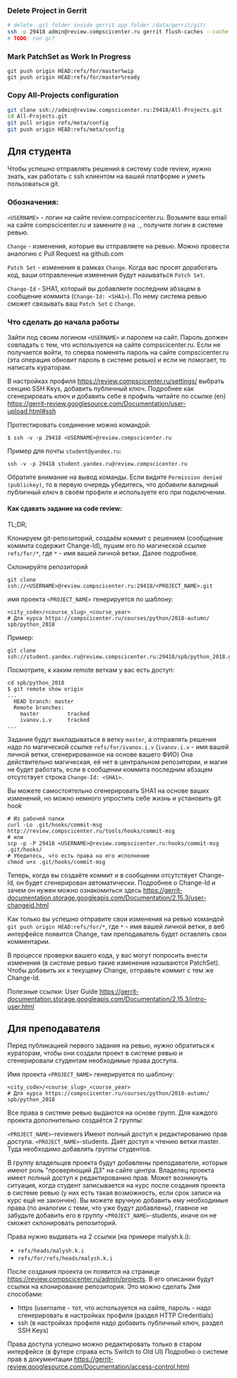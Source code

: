 ### Delete Project in Gerrit

```bash
# delete .git folder inside gerrit app folder /data/gerrit/git/
ssh -p 29418 admin@review.compscicenter.ru gerrit flush-caches --cache projects
# TODO: run gc?

```




### Mark PatchSet as Work In Progress

```
git push origin HEAD:refs/for/master%wip
git push origin HEAD:refs/for/master%ready
```


### Copy All-Projects configuration

```bash
git clone ssh://admin@review.compscicenter.ru:29418/All-Projects.git
cd All-Projects.git
git pull origin refs/meta/config
git push origin HEAD:refs/meta/config
```


## Для студента

Чтобы успешно отправлять решения в систему code review, нужно знать, как работать с ssh клиентом на вашей платформе и уметь пользоваться git.

### Обозначения:

`<USERNAME>` - логин на сайте review.compscicenter.ru. Возьмите ваш email на сайте compscicenter.ru и замените `@` на `.`, получите логин в системе ревью.

`Change` - изменения, которые вы отправляете на ревью. Можно провести аналогию с Pull Request на github.com

`Patch Set` - изменения в рамках `Change`. Когда вас просят доработать код, ваши отправленные изменения будут называться `Patch Set`.

`Change-Id` - SHA1, который вы добавляете последним абзацем в сообщение коммита (`Change-Id: <SHA1>`). По нему система ревью сможет связывать ваш `Patch Set` с `Change`.


### Что сделать до начала работы

Зайти под своим логином `<USERNAME>` и паролем на сайт. Пароль должен совпадать с тем, что используется на сайте compscicenter.ru. 
Если не получается войти, то сперва поменять пароль на сайте compscicenter.ru (эта операция обновит пароль в системе ревью)
и если не помогает, то написать кураторам.

В настройках профиля https://review.compscicenter.ru/settings/ выбрать секцию SSH Keys, добавить публичный ключ.
Подробнее как сгенерировать ключ и добавить себе в профиль читайте по ссылке (en) https://gerrit-review.googlesource.com/Documentation/user-upload.html#ssh


Протестировать соединение можно командой:

```
$ ssh -v -p 29418 <USERNAME>@review.compscicenter.ru
```

Пример для почты `student@yandex.ru`:

```
ssh -v -p 29418 student.yandex.ru@review.compscicenter.ru
```

Обратите внимание на вывод команды. Если видите `Permission denied (publickey)`, то в первую очередь убедитесь, что добавили валидный публичный ключ в своём профиле и используете его при подключении.


#### Как сдавать задание на code review:

TL;DR;

Клонируем git-репозиторий, создаём коммит с решением (сообщение коммита содержит Change-Id), пушим его по магической ссылке `refs/for/*`, где `*` - имя вашей личной ветки. 
Далее подробнее.


Склонируйте репозиторий

```
git clone ssh://<USERNAME>@review.compscicenter.ru:29418/<PROJECT_NAME>.git
```

имя проекта `<PROJECT_NAME>` генерируется по шаблону: 

```
<city_code>/<course_slug>_<course_year>
# Для курса https://compscicenter.ru/courses/python/2018-autumn/
spb/python_2018
```

Пример:

```
git clone ssh://student.yandex.ru@review.compscicenter.ru:29418/spb/python_2018.git
```


Посмотрите, к каким remote веткам у вас есть доступ:

```
cd spb/python_2018
$ git remote show origin
...
  HEAD branch: master
  Remote branches:
    master         tracked
    ivanov.i.v     tracked
...
```

Задания будут выкладываться в ветку `master`, а отправлять решения надо по магической ссылке `refs/for/ivanov.i.v` (`ivanov.i.v` - имя вашей личной ветки, сгенерированное на основе вашего ФИО)
Она действительно магическая, её нет в центральном репозитории, и магия не будет работать, если в сообщении коммита последним абзацем отсутствует строка `Change-Id: <SHA1>`.

Вы можете самостоятельно сгенерировать SHA1 на основе ваших изменений, но можно немного упростить себе жизнь и установить git hook

```
# Из рабочей папки
curl -Lo .git/hooks/commit-msg http://review.compscicenter.ru/tools/hooks/commit-msg
# или
scp -p -P 29418 <USERNAME>@review.compscicenter.ru:hooks/commit-msg .git/hooks/
# Убедитесь, что есть права на его исполнение
chmod u+x .git/hooks/commit-msg
```

Теперь, когда вы создаёте коммит и в сообщении отсутствует Change-Id, он будет сгенерирован автоматически. 
Подробнее о Change-Id и зачем он нужен можно ознакомиться здесь https://gerrit-documentation.storage.googleapis.com/Documentation/2.15.3/user-changeid.html

Как только вы успешно отправите свои изменения на ревью командой `git push origin HEAD:refs/for/*`, где `*` - имя вашей личной ветки, 
в веб интерфейсе появится Change, там преподаватель будет оставлять свои комментарии.

В процессе проверки вашего кода, у вас могут попросить внести изменения (в системе ревью такие изменения называются PatchSet). Чтобы добавить их к текущему Change, отправьте коммит с тем же Change-Id.

Полезные ссылки:
User Guide https://gerrit-documentation.storage.googleapis.com/Documentation/2.15.3/intro-user.html


## Для преподавателя

Перед публикацией первого задания на ревью, нужно обратиться к кураторам, чтобы они создали проект в системе ревью и сгенерировали студентам необходимые права доступа.

Имя проекта `<PROJECT_NAME>` генерируется по шаблону:

```
<city_code>/<course_slug>_<course_year>
# Для курса https://compscicenter.ru/courses/python/2018-autumn/
spb/python_2018
```

Все права в системе ревью выдаются на основе групп. Для каждого проекта дополнительно создаётся 2 группы:

`<PROJECT_NAME>`-reviewers  Имеют полный доступ к редактированию прав доступа.
`<PROJECT_NAME>`-students.  Даёт доступ к чтению ветки master. Туда необходимо добавлять группы студентов.

В группу владельцев проекта будут добавлены преподаватели, которые имеют роль "проверяющий ДЗ" на сайте центра. Владелец проекта имеет полный доступ к редактированию прав.
Может возникнуть ситуация, когда студент записывается на курс после создания проекта в системе ревью (у них есть такая возможность, если срок записи на курс ещё не закончен).
Вы можете вручную добавить ему необходимые права (по аналогии с теми, что уже будут добавлены), главное не забудьте добавить его в группу `<PROJECT_NAME>`-students, иначе он не сможет склонировать репозиторий.

Права нужно выдавать на 2 ссылки (на примере malysh.k.i):

* `refs/heads/malysh.k.i`
* `refs/for/refs/heads/malysh.k.i`

После создания проекта он появится на странице https://review.compscicenter.ru/admin/projects. В его описании будут ссылки на клонирование репозитория. 
Это можно сделать 2мя способами:

* https (username - тот, что используется на сайте, пароль - надо сгенерировать в настройках профиля (раздел HTTP Credentials)
* ssh (в настройках профиля надо добавить публичный ключ, раздел SSH Keys)  

Права доступа успешно можно редактировать только в старом интерфейсе (в футере справа есть Switch to Old UI)
Подробно о системе прав в документации https://gerrit-review.googlesource.com/Documentation/access-control.html